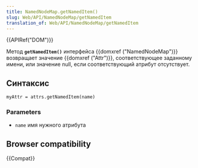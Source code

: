 ```yaml
---
title: NamedNodeMap.getNamedItem()
slug: Web/API/NamedNodeMap/getNamedItem
translation_of: Web/API/NamedNodeMap/getNamedItem
---
```


{{APIRef("DOM")}}

Метод **`getNamedItem()`** интерфейса {{domxref ("NamedNodeMap")}} возвращает значение {{domxref ("Attr")}}, соответствующее заданному имени, или значение null, если соответствующий атрибут отсутствует.

## Синтаксис

```
myAttr = attrs.getNamedItem(name)
```

### Parameters

- `name` имя нужного атрибута

## Browser compatibility

{{Compat}}
